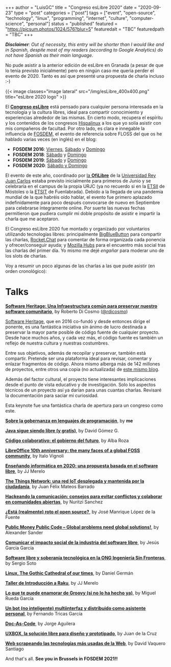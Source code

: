 +++
author = "LuisGC"
title = "Congreso esLibre 2020"
date = "2020-09-23"
type = "post"
categories = ["post"]
tags = ["event", "open-source", "technology", "linux", "programming", "internet", "culture", "computer-science", "personal"]
status = "published"
featured = "https://picsum.photos/1024/576?blur=5"
featuredalt = "TBC"
featuredpath = "TBC"
+++

_**Disclaimer**: Out of necessity, this entry will be shorter than I would like and in Spanish, despite most of my readers (according to Google Analytics) do not have Spanish as their main language._

No pude asistir a la anterior edición de esLibre en Granada (a pesar de que lo tenía previsto inicialmente) pero en ningún caso me quería perder el evento de 2020. Tanto es así que presenté una propuesta de charla incluso :-)

{{< image classes="image lateral" src="/img/esLibre_400x400.png" title="esLibre 2020 logo" >}}

El [**Congreso esLibre**](https://eslib.re/) está pensado para cualquier persona interesada en la tecnología y la cultura libres, ideal para compartir conocimiento y experiencias alrededor de las mismas. En cierto modo, recupera el espíritu y los contenidos de los congresos [Hispalinux](https://hispalinux.es/) a los que yo solía asistir con mis compañeros de facultad. Por otro lado, es clara e innegable la influencia de [FOSDEM](https://fosdem.org/), el evento de referencia sobre FLOSS del que os he hablado varias veces (en inglés) en el blog:

* **FOSDEM 2016**: [Viernes](/blog/2016/03/fosdem-2016-friday/), [Sábado](/blog/2016/03/fosdem-2016-saturday/) y [Domingo](/blog/2016/03/fosdem-2016-sunday/)
* **FOSDEM 2018**: [Sábado](/blog/2018/02/fosdem-2018-saturday/) y [Domingo](/blog/2018/02/fosdem-2018-sunday/)
* **FOSDEM 2019**: [Sábado](/blog/2019/02/fosdem-2019-saturday/) y [Domingo](/blog/2019/02/fosdem-2019-sunday/)
* **FOSDEM 2020**: [Sábado y Domingo](/blog/2020/02/fosdem-2020/)

El evento de este año, coordinado por [la **OfiLibre**](https://ofilibre.gitlab.io/) de la [Universidad Rey Juan Carlos](https://www.urjc.es) estaba previsto inicialmente para primeros de Junio y se celebraría en el campus de la propia URJC (ya no recuerdo si en la [ETSII](https://www.urjc.es/etsii) de Móstoles o la [ETSIT](https://www.urjc.es/etsit) de Fuenlabrada). Debido a la llegada de una pandemia mundial de la que habréis oído hablar, el evento fue primero aplazado indefinidamente para poco después convocarse de nuevo en Septiembre para celebrarse íntegramente online. Por suerte las nuevas fechas permitieron que pudiera cumplir mi doble propósito de asistir e impartir la charla que me aceptaron.

El Congreso esLibre 2020 fue montado y organizado por voluntarios utilizando tecnologías libres: principalmente [BigBlueButton](https://bigbluebutton.org/) para compartir las charlas, [Rocket.Chat](https://rocket.chat/) para comentar de forma organizada cada ponencia y ofrecer/conseguir ayuda; y [Mozilla Hubs](https://hubs.mozilla.com/) para el encuentro más social tras las charlas del primer día. Yo mismo me dejé _engañar_ para moderar uno de los slots de charlas.

Voy a resumir un poco algunas de las charlas a las que pude asistir (en orden cronológico):

# Talks

[**Software Heritage: Una Infraestructura común para preservar nuestro software comunitario**](https://propuestas.eslib.re/2020/charlas/software-heritage), by Roberto Di Cosmo ([@rdicosmo](https://twitter.com/rdicosmo))

[Software Heritage](https://www.softwareheritage.org/), que en 2016 co-fundó y desde entonces dirige el ponente, es una fantástica iniciativa sin ánimo de lucro destinada a preservar la mayor parte posible de código fuente de cualquier proyecto. Desde hace muchos años, y cada vez más, el código fuente es también un reflejo de nuestra cultura y nuestras costumbres.

Entre sus objetivos, además de recopilar y preservar, también está compartir. Pretende ser una plataforma ideal para revisar, comentar y enlazar fragmentos de código. Ahora mismo alberga más de 142 millones de proyectos, entre otros una copia (no actualizada) de [este mismo blog](https://archive.softwareheritage.org/browse/origin/directory/?origin_url=https://github.com/LuisGC/blog).

Además del factor cultural, el proyecto tiene interesantes implicaciones desde el punto de vista educativo y de investigación. Solo los aspectos técnicos de un proyecto así ya darían para unas cuantas charlas. Revisaré la documentación para saciar mi curiosidad.

Esta keynote fue una fantástica charla de apertura para un congreso como este.

[**Sobre la gobernanza en lenguajes de programación**](https://propuestas.eslib.re/2020/charlas/gobernanza-lenguajes-programacion), by **me**

[**Java sigue siendo libre (y gratis)**](https://propuestas.eslib.re/2020/charlas/java-sigue-siendo-libre), by David Gómez G.

[**Código colaborativo: el gobierno del futuro**](https://propuestas.eslib.re/2020/charlas/codigo-colaborativo-gobierno-futuro), by Alba Roza

[**LibreOffice 10th anniversary: the many faces of a global FOSS community**](https://propuestas.eslib.re/2020/charlas/libreoffice-10th-anniversary), by Italo Vignoli

[**Enseñando informática en 2020: una propuesta basada en el software libre**](https://propuestas.eslib.re/2020/charlas/ensenando-informatica-2020), by JJ Merelo

[**The Things Network: una red IoT desplegada y mantenida por la ciudadanía**](https://propuestas.eslib.re/2020/charlas/the-things-network-red-iot), by Juan Félix Mateos Barrado

[**Hackeando la comunicación: consejos para evitar conflictos y colaborar en comunidades abiertas**](https://propuestas.eslib.re/2020/charlas/hackeando-comunicacion-conflictos-comunidades-abiertas), by Nuritzi Sanchez

[**¿Está (realmente) roto el open source?**](https://propuestas.eslib.re/2020/charlas/esta-roto-open-source), by José Manrique López de la Fuente

[**Public Money Public Code – Global problems need global solutions!**](https://propuestas.eslib.re/2020/charlas/public-money-public-code), by Alexander Sander

[**Comunicar el impacto social de la industria del software libre**](https://propuestas.eslib.re/2020/charlas/comunicar-impacto-social-software-libre), by Jesús García García

[**Software libre y soberanía tecnológica en la ONG Ingeniería Sin Fronteras**](https://propuestas.eslib.re/2020/charlas/software-libre-ongd), by Sergio Soto

[**Linux, The Gothic Cathedral of our times**](https://propuestas.eslib.re/2020/charlas/linux-gothic-cathedral), by Daniel Germán

[**Taller de Introducción a Raku**](https://propuestas.eslib.re/2020/talleres/raku), by JJ Merelo

[**Lo que te puede enamorar de Groovy (si no lo ha hecho ya)**](https://propuestas.eslib.re/2020/charlas/puede-enamorar-groovy), by Miguel Rueda García

[**Un bot (no inteligente) multiinterfaz y distribuido como asistente personal**](https://propuestas.eslib.re/2020/charlas/bot-no-inteligente-distribuido-asistente), by Fernando Tricas García

[**Doc-As-Code**](https://propuestas.eslib.re/2020/charlas/doc-as-code), by Jorge Aguilera

[**UXBOX, la solución libre para diseño y prototipado**](https://propuestas.eslib.re/2020/charlas/uxbox-solucion-libre-dise%C3%B1o-prototipado), by Juan de la Cruz

[**Web scrapeando las tecnologías más usadas de la Web**](https://propuestas.eslib.re/2020/charlas/web-scrapeando-tecnologias-usadas), by David Vaquero Santiago


And that's all. **See you in Brussels in FOSDEM 2021!!**
